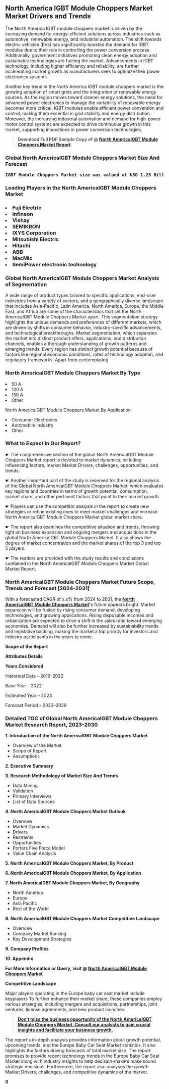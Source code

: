 <p> <h2>North America IGBT Module Choppers Market Market Drivers and Trends</h2><p>The North America IGBT module choppers market is driven by the increasing demand for energy-efficient solutions across industries such as automotive, renewable energy, and industrial automation. The shift towards electric vehicles (EVs) has significantly boosted the demand for IGBT modules due to their role in controlling the power conversion process. Additionally, government initiatives promoting clean energy adoption and sustainable technologies are fueling the market. Advancements in IGBT technology, including higher efficiency and reliability, are further accelerating market growth as manufacturers seek to optimize their power electronics systems.</p><p>Another key trend in the North America IGBT module choppers market is the growing adoption of smart grids and the integration of renewable energy sources. As the region moves toward cleaner energy solutions, the need for advanced power electronics to manage the variability of renewable energy becomes more critical. IGBT modules enable efficient power conversion and control, making them essential in grid stability and energy distribution. Moreover, the increasing industrial automation and demand for high-power motor control systems are expected to drive continuous growth in this market, supporting innovations in power conversion technologies.</p></p><blockquote id="" class=""><strong>Download Full PDF Sample Copy of @&nbsp;<a href="https://www.verifiedmarketreports.com/download-sample/?rid=490066&utm_source=GitHub-Jan&utm_medium=281" target="_blank">North AmericaIGBT Module Choppers Market Report</a>&nbsp;&nbsp;</strong></blockquote><h3 id="" class=""><strong>Global&nbsp;North AmericaIGBT Module Choppers Market Size And Forecast</strong></h3><pre class="reader-text-block__code-block"><strong>IGBT Module Choppers Market size was valued at USD 1.25 Billion in 2022 and is projected to reach USD 2.15 Billion by 2030, growing at a CAGR of 7.2% from 2024 to 2030.</strong></pre><h3 id="" class="">Leading Players in the&nbsp;North AmericaIGBT Module Choppers Market</h3><h3 class=""></Li><Li>Fuji Electric</Li><Li> Infineon</Li><Li> Vishay</Li><Li> SEMIKRON</Li><Li> IXYS Corporation</Li><Li> Mitsubishi Electric</Li><Li> Hitachi</Li><Li> ABB</Li><Li> MacMic</Li><Li> SemiPower electronic technology</h3><h3 id="" class="">Global&nbsp;North AmericaIGBT Module Choppers Market Analysis of Segmentation</h3><p id="" class="">A wide range of product types tailored to specific applications, end-user industries from a variety of sectors, and a geographically diverse landscape that includes Asia-Pacific, Latin America, North America, Europe, the Middle East, and Africa are some of the characteristics that set the North AmericaIGBT Module Choppers Market apart. This segmentation strategy highlights the unique demands and preferences of different markets, which are driven by shifts in consumer behavior, industry-specific advancements, and technological breakthroughs. Market segmentation, which separates the market into distinct product offers, applications, and distribution channels, enables a thorough understanding of growth patterns and emerging trends. Every region has distinct growth potential because of factors like regional economic conditions, rates of technology adoption, and regulatory frameworks. Apart from contemplating</p><h3 id="" class="">North AmericaIGBT Module Choppers Market&nbsp;By Type</h3><p></Li><Li>50 A</Li><Li> 100 A</Li><Li> 150 A</Li><Li> Other</p><div class="" data-test-id=""><p>North AmericaIGBT Module Choppers Market&nbsp;By Application</p></div><p class=""></Li><Li>Consumer Electronics</Li><Li> Automobile Industry</Li><Li> Other</p><div class="" data-test-id=""><h3><span class="">What to Expect in Our Report?</span></h3></div><div class="" data-test-id=""><p><span class="">☛ The comprehensive section of the global North AmericaIGBT Module Choppers Market report is devoted to market dynamics, including influencing factors, market Market Drivers, challenges, opportunities, and trends.</span></p></div><div class="" data-test-id=""><p><span class="">☛ Another important part of the study is reserved for the regional analysis of the Global North AmericaIGBT Module Choppers Market, which evaluates key regions and countries in terms of growth potential, consumption, market share, and other pertinent factors that point to their market growth.</span></p></div><div class="" data-test-id=""><p><span class="">☛ Players can use the competitor analysis in the report to create new strategies or refine existing ones to meet market challenges and increase North AmericaIGBT Module Choppers Market global market share.</span></p></div><div class="" data-test-id=""><p><span class="">☛ The report also examines the competitive situation and trends, throwing light on business expansion and ongoing mergers and acquisitions in the global North AmericaIGBT Module Choppers Market. It also shows the degree of market concentration and the market shares of the top 3 and top 5 players.</span></p></div><div class="" data-test-id=""><p><span class="">☛ The readers are provided with the study results and conclusions contained in the North AmericaIGBT Module Choppers Market Global Market Report.</span></p></div><div class="" data-test-id=""><h3><span class="">North AmericaIGBT Module Choppers Market Future Scope, Trends and Forecast [2024-2031]</span></h3></div><div class="" data-test-id=""><p><span class="">With a forecasted CAGR of x.x% from 2024 to 2031, the <strong><a href="https://www.verifiedmarketreports.com/download-sample/?rid=490066&utm_source=GitHub-Jan&utm_medium=281" target="_blank">North AmericaIGBT Module Choppers Market</a>'</strong>s future appears bright. Market expansion will be fueled by rising consumer demand, developing technologies, and growing applications. Rising disposable incomes and urbanization are expected to drive a shift in the sales ratio toward emerging economies. Demand will also be further increased by sustainability trends and legislative backing, making the market a top priority for investors and industry participants in the years to come.</span></p><p id="ember66" class="ember-view reader-text-block__paragraph"><strong>Scope of the Report</strong></p><p id="ember67" class="ember-view reader-text-block__paragraph"><strong>Attributes Details</strong></p><p id="ember68" class="ember-view reader-text-block__paragraph"><strong>Years Considered</strong></p><p id="ember69" class="ember-view reader-text-block__paragraph">Historical Data &ndash; 2019&ndash;2022</p><p id="ember70" class="ember-view reader-text-block__paragraph">Base Year &ndash; 2022</p><p id="ember71" class="ember-view reader-text-block__paragraph">Estimated Year &ndash; 2023</p><p id="ember72" class="ember-view reader-text-block__paragraph">Forecast Period &ndash; 2023&ndash;2029</p></div><h3 id="" class="">Detailed TOC of Global North AmericaIGBT Module Choppers Market Research Report, 2023-2030</h3><p id="" class=""><strong>1. Introduction of the North AmericaIGBT Module Choppers Market</strong></p><ul><li>Overview of the Market</li><li>Scope of Report</li><li>Assumptions</li></ul><p id="" class=""><strong>2. Executive Summary</strong></p><p id="" class=""><strong>3. Research Methodology of Market Size And Trends</strong></p><ul><li>Data Mining</li><li>Validation</li><li>Primary Interviews</li><li>List of Data Sources</li></ul><p id="" class=""><strong>4. North AmericaIGBT Module Choppers Market Outlook</strong></p><ul><li>Overview</li><li>Market Dynamics</li><li>Drivers</li><li>Restraints</li><li>Opportunities</li><li>Porters Five Force Model</li><li>Value Chain Analysis</li></ul><p id="" class=""><strong>5. North AmericaIGBT Module Choppers Market, By Product</strong></p><p id="" class=""><strong>6. North AmericaIGBT Module Choppers Market, By Application</strong></p><p id="" class=""><strong>7. North AmericaIGBT Module Choppers Market, By Geography</strong></p><ul><li>North America</li><li>Europe</li><li>Asia Pacific</li><li>Rest of the World</li></ul><p id="" class=""><strong>8. North AmericaIGBT Module Choppers Market Competitive Landscape</strong></p><ul><li>Overview</li><li>Company Market Ranking</li><li>Key Development Strategies</li></ul><p id="" class=""><strong>9. Company Profiles</strong></p><p id="" class=""><strong>10. Appendix</strong></p><p><strong>For More Information or Query, visit&nbsp;@ <a href="https://www.verifiedmarketreports.com/product/igbt-module-choppers-market/" target="_blank">North AmericaIGBT Module Choppers Market</a></strong></p><p id="ember61" class="ember-view reader-text-block__paragraph"><strong>Competitive Landscape</strong></p><p id="ember62" class="ember-view reader-text-block__paragraph">Major players operating in the Europe baby car seat market include keyplayers To further enhance their market share, these companies employ various strategies, including mergers and acquisitions, partnerships, joint ventures, license agreements, and new product launches.</p><blockquote id="ember63" class="ember-view reader-text-block__blockquote"><strong><a href="https://www.verifiedmarketreports.com/download-sample/?rid=490066&utm_source=GitHub-Jan&utm_medium=281" target="_blank">Don&rsquo;t miss the business opportunity of the North AmericaIGBT Module Choppers Market. Consult our analysts to gain crucial insights and facilitate your business growth.</a></strong></blockquote><p id="ember64" class="ember-view reader-text-block__paragraph">The report's in-depth analysis provides information about growth potential, upcoming trends, and the Europe Baby Car Seat Market statistics. It also highlights the factors driving forecasts of total market size. The report promises to provide recent technology trends in the Europe Baby Car Seat Market along with industry insights to help decision-makers make sound strategic decisions. Furthermore, the report also analyses the growth Market Drivers, challenges, and competitive dynamics of the market.</p><p class="ember-view reader-text-block__paragraph"><strong>0</strong></p>
